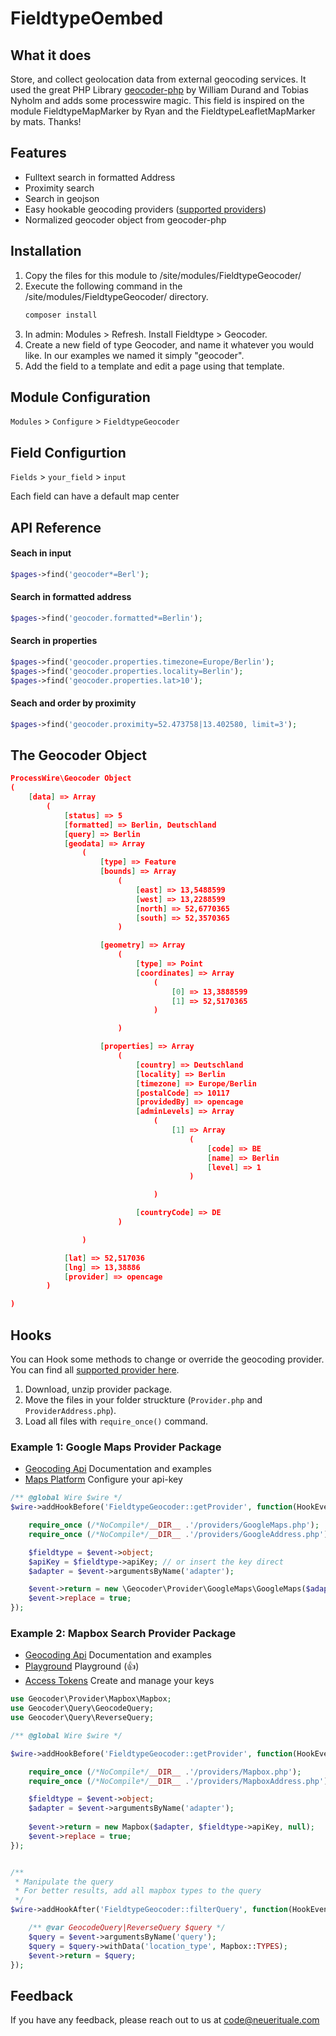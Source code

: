 # FieldtypeOembed


## What it does

Store, and collect geolocation data from external geocoding services. 
It used the great PHP Library [geocoder-php](https://github.com/geocoder-php/Geocoder) by William Durand and Tobias Nyholm and adds some processwire magic. 
This field is inspired on the module FieldtypeMapMarker by Ryan and the FieldtypeLeafletMapMarker by mats. Thanks!


## Features

- Fulltext search in formatted Address
- Proximity search
- Search in geojson
- Easy hookable geocoding providers ([supported providers](https://geocoder-php.org/docs/#providers))
- Normalized geocoder object from geocoder-php


## Installation

1. Copy the files for this module to /site/modules/FieldtypeGeocoder/
2. Execute the following command in the /site/modules/FieldtypeGeocoder/ directory.
   ```bash
   composer install
   ```
3. In admin: Modules > Refresh. Install Fieldtype > Geocoder.
4. Create a new field of type Geocoder, and name it whatever you would
   like. In our examples we named it simply "geocoder".
5. Add the field to a template and edit a page using that template.


## Module Configuration

`Modules` > `Configure` > `FieldtypeGeocoder`


## Field Configurtion

`Fields` > `your_field` > `input`

Each field can have a default map center


## API Reference

#### Seach in input
```php
$pages->find('geocoder*=Berl');
```

#### Search in formatted address
```php
$pages->find('geocoder.formatted*=Berlin');
```

#### Search in properties
```php
$pages->find('geocoder.properties.timezone=Europe/Berlin');
$pages->find('geocoder.properties.locality=Berlin');
$pages->find('geocoder.properties.lat>10');
```

#### Seach and order by proximity
```php
$pages->find('geocoder.proximity=52.473758|13.402580, limit=3');
```


## The Geocoder Object 

```json
ProcessWire\Geocoder Object
(
    [data] => Array
        (
            [status] => 5
            [formatted] => Berlin, Deutschland
            [query] => Berlin
            [geodata] => Array
                (
                    [type] => Feature
                    [bounds] => Array
                        (
                            [east] => 13,5488599
                            [west] => 13,2288599
                            [north] => 52,6770365
                            [south] => 52,3570365
                        )

                    [geometry] => Array
                        (
                            [type] => Point
                            [coordinates] => Array
                                (
                                    [0] => 13,3888599
                                    [1] => 52,5170365
                                )

                        )

                    [properties] => Array
                        (
                            [country] => Deutschland
                            [locality] => Berlin
                            [timezone] => Europe/Berlin
                            [postalCode] => 10117
                            [providedBy] => opencage
                            [adminLevels] => Array
                                (
                                    [1] => Array
                                        (
                                            [code] => BE
                                            [name] => Berlin
                                            [level] => 1
                                        )

                                )

                            [countryCode] => DE
                        )

                )

            [lat] => 52,517036
            [lng] => 13,38886
            [provider] => opencage
        )

)
```


## Hooks
You can Hook some methods to change or override the geocoding provider.
You can find all [supported provider here](https://github.com/geocoder-php/Geocoder#providers).

1. Download, unzip provider package.
2. Move the files in your folder struckture (```Provider.php``` and ```ProviderAddress.php```).
3. Load all files with ```require_once()``` command.


### Example 1: Google Maps Provider Package
- [Geocoding Api](https://developers.google.com/maps/documentation/geocoding/overview) Documentation and examples
- [Maps Platform](https://cloud.google.com/maps-platform/) Configure your api-key
```php
/** @global Wire $wire */
$wire->addHookBefore('FieldtypeGeocoder::getProvider', function(HookEvent $event) {

	require_once (/*NoCompile*/__DIR__ .'/providers/GoogleMaps.php');
	require_once (/*NoCompile*/__DIR__ .'/providers/GoogleAddress.php');

	$fieldtype = $event->object;
	$apiKey = $fieldtype->apiKey; // or insert the key direct
	$adapter = $event->argumentsByName('adapter');

	$event->return = new \Geocoder\Provider\GoogleMaps\GoogleMaps($adapter, null, $apiKey);
	$event->replace = true;
});
```

### Example 2: Mapbox Search Provider Package
- [Geocoding Api](https://docs.mapbox.com/api/search/geocoding/) Documentation and examples
- [Playground](https://docs.mapbox.com/api/search/geocoding/) Playground (👍)
- [Access Tokens](https://account.mapbox.com/access-tokens/) Create and manage your keys

```php
use Geocoder\Provider\Mapbox\Mapbox;
use Geocoder\Query\GeocodeQuery;
use Geocoder\Query\ReverseQuery;

/** @global Wire $wire */

$wire->addHookBefore('FieldtypeGeocoder::getProvider', function(HookEvent $event) {

	require_once (/*NoCompile*/__DIR__ .'/providers/Mapbox.php');
	require_once (/*NoCompile*/__DIR__ .'/providers/MapboxAddress.php');

	$fieldtype = $event->object;
	$adapter = $event->argumentsByName('adapter');
	
	$event->return = new Mapbox($adapter, $fieldtype->apiKey, null);
	$event->replace = true;
});


/**
 * Manipulate the query
 * For better results, add all mapbox types to the query
 */
$wire->addHookAfter('FieldtypeGeocoder::filterQuery', function(HookEvent $event) {

	/** @var GeocodeQuery|ReverseQuery $query */
	$query = $event->argumentsByName('query');
	$query = $query->withData('location_type', Mapbox::TYPES);
	$event->return = $query;
});
```

## Feedback

If you have any feedback, please reach out to us at [code@neuerituale.com](mailto:code@neuerituale.com)